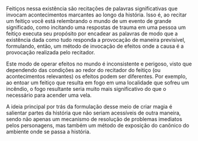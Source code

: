 Feitiços nessa existência são recitações de palavras significativas que invocam acontecimentos marcantes ao longo da história. Isso é, ao recitar um feitiço você está relembrando o mundo de um evento de grande significado, como incitando uma respostas de trauma em uma pessoa um feitiço executa seu propósito por encadear as palavras de modo que a existência dada como tudo responda a provocação de maneira previsível, formulando, então, um método de invocação de efeitos onde a causa é a provocação realizada pelo recitador.

Este modo de operar efeitos no mundo é inconsistente e perigoso, visto que dependendo das condições ao redor do recitador do feitiço (ou acontecimentos relevantes) os efeitos podem ser diferentes. Por exemplo, ao entoar um feitiço que resulta em fogo em uma localidade que sofreu um incêndio, o fogo resultante seria muito mais significativo do que o necessário para acender uma vela.

A ideia principal por trás da formulação desse meio de criar magia é salientar partes da história que não seriam acessíveis de outra maneira, sendo não apenas um mecanismo de resolução de problemas imediatos pelos personagens, mas também um método de exposição do canônico do ambiente onde se passa a história.